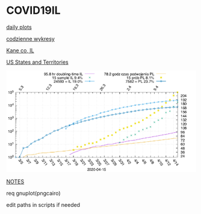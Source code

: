 # COVID19IL

[daily plots](https://msliczniak.github.io/COVID19IL/plots/index.html)

[codzienne wykresy](https://msliczniak.github.io/COVID19IL/plots/pl/index.html)

[Kane co, IL](https://msliczniak.github.io/COVID19IL/plots/kane/index.html)


[US States and Territories](https://msliczniak.github.io/COVID19IL/plots/us/index.html)

![PL IL](plots/plil.png)

[NOTES](NOTES.txt)

req gnuplot(pngcairo)

edit paths in scripts if needed
